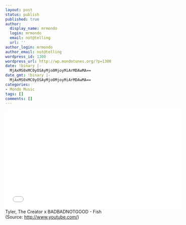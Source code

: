 ```yaml
---
layout: post
status: publish
published: true
author:
  display_name: mrmondo
  login: mrmondo
  email: not@telling
  url: ''
author_login: mrmondo
author_email: not@telling
wordpress_id: 1300
wordpress_url: http://wp.mondotunes.org/?p=1300
date: !binary |-
  MjAxMS0xMC0yOSAyMjo0MjoyMiArMDAwMA==
date_gmt: !binary |-
  MjAxMS0xMC0yOSAyMjo0MjoyMiArMDAwMA==
categories:
- Mondo Music
tags: []
comments: []
---
```

<iframe width="560" height="315" src="//www.youtube.com/embed/o7PEnj-8NHw" frameborder="0"> </iframe>
Tyler, The Creator x BADBADNOTGOOD - Fish
<div class="attribution">(<span>Source:</span> <a href="http://www.youtube.com/">http://www.youtube.com/</a>)</div>
